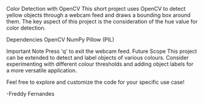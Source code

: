 Color Detection with OpenCV
This short project uses OpenCV to detect yellow objects through a webcam feed and draws a bounding box around them. 
The key aspect of this project is the consideration of the hue value for color detection.

Dependencies
OpenCV
NumPy
Pillow (PIL)

Important Note
Press 'q' to exit the webcam feed.
Future Scope
This project can be extended to detect and label objects of various colours. 
Consider experimenting with different colour thresholds and adding object labels for a more versatile application.

Feel free to explore and customize the code for your specific use case!

-Freddy Fernandes

